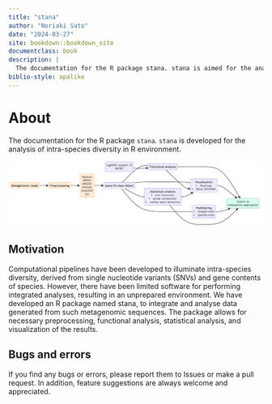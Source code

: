 ```yaml
--- 
title: "stana"
author: "Noriaki Sato"
date: "2024-03-27"
site: bookdown::bookdown_site
documentclass: book
description: |
  The documentation for the R package stana. stana is aimed for the analysis of intra-species diversity.
biblio-style: apalike
---
```


# About

The documentation for the R package `stana`. `stana` is developed for the analysis of intra-species diversity in R environment.

<img src="https://github.com/noriakis/software/blob/main/images/stana_pipeline.png?raw=true" width="800px">

## Motivation 

Computational pipelines have been developed to illuminate intra-species diversity, derived from single nucleotide variants (SNVs) and gene contents of species. However, there have been limited software for performing integrated analyses, resulting in an unprepared environment. We have developed an R package named stana, to integrate and analyse data generated from such metagenomic sequences. The package allows for necessary preprocessing, functional analysis, statistical analysis, and visualization of the results.

## Bugs and errors

If you find any bugs or errors, please report them to Issues or make a pull request.
In addition, feature suggestions are always welcome and appreciated.
